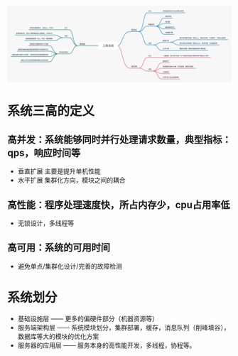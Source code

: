 

![系统三高](system/系统三高.png)
# 系统三高的定义
## 高并发：系统能够同时并行处理请求数量，典型指标：qps，响应时间等
- 垂直扩展 
  主要是提升单机性能
- 水平扩展
  集群化方向，模块之间的耦合
## 高性能：程序处理速度快，所占内存少，cpu占用率低
- 无锁设计，多线程等
## 高可用：系统的可用时间
- 避免单点/集群化设计/完善的故障检测

# 系统划分
- 基础设施层 —— 更多的偏硬件部分（机器资源等）
- 服务端架构层 —— 系统模块划分，集群部署，缓存，消息队列（削峰填谷），数据库等大的模块的优化方案
- 服务器的应用层 —— 服务本身的高性能开发，多线程，协程等。


